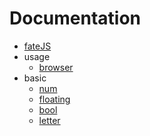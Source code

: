 Documentation
=============

* [fateJS](pages/home.md)
* usage
  * [browser](pages/browser.md)
* basic
  * [num](pages/num.md)
  * [floating](pages/floating.md)
  * [bool](pages/bool.md)
  * [letter](pages/letter.md)
